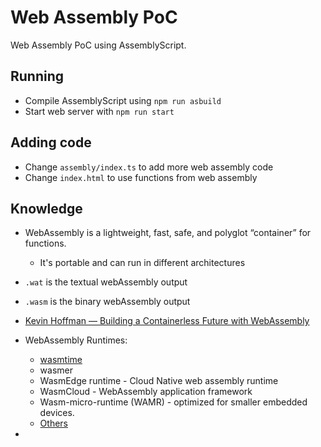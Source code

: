 # Web Assembly PoC

Web Assembly PoC using AssemblyScript.

## Running

- Compile AssemblyScript using `npm run asbuild`
- Start web server with `npm run start`

## Adding code

- Change `assembly/index.ts` to add more web assembly code
- Change `index.html` to use functions from web assembly


## Knowledge

- WebAssembly is a lightweight, fast, safe, and polyglot “container” for functions.
    - It's portable and can run in different architectures

- `.wat` is the textual webAssembly output
- `.wasm` is the binary webAssembly output

- [Kevin Hoffman — Building a Containerless Future with WebAssembly](https://www.youtube.com/watch?v=vqBtoPJoQOE)
- WebAssembly Runtimes:
    - [wasmtime](https://github.com/bytecodealliance/wasmtime)
    - wasmer
    - WasmEdge runtime - Cloud Native web assembly runtime
    - WasmCloud - WebAssembly application framework
    - Wasm-micro-runtime (WAMR) - optimized for smaller embedded devices.
    - [Others](https://github.com/appcypher/awesome-wasm-runtimes)
- 